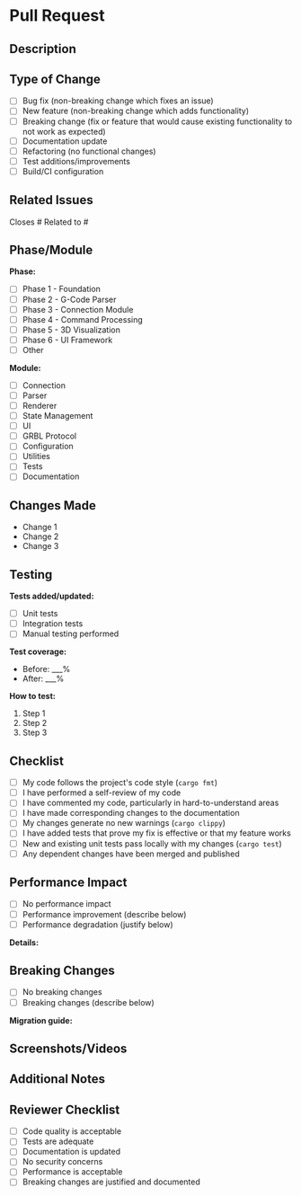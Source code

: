 # Pull Request

## Description

<!-- Provide a brief description of the changes -->

## Type of Change

- [ ] Bug fix (non-breaking change which fixes an issue)
- [ ] New feature (non-breaking change which adds functionality)
- [ ] Breaking change (fix or feature that would cause existing functionality to not work as expected)
- [ ] Documentation update
- [ ] Refactoring (no functional changes)
- [ ] Test additions/improvements
- [ ] Build/CI configuration

## Related Issues

<!-- Link to related issues -->
Closes #
Related to #

## Phase/Module

**Phase:**
- [ ] Phase 1 - Foundation
- [ ] Phase 2 - G-Code Parser
- [ ] Phase 3 - Connection Module
- [ ] Phase 4 - Command Processing
- [ ] Phase 5 - 3D Visualization
- [ ] Phase 6 - UI Framework
- [ ] Other

**Module:**
- [ ] Connection
- [ ] Parser
- [ ] Renderer
- [ ] State Management
- [ ] UI
- [ ] GRBL Protocol
- [ ] Configuration
- [ ] Utilities
- [ ] Tests
- [ ] Documentation

## Changes Made

<!-- List the main changes -->

- Change 1
- Change 2
- Change 3

## Testing

**Tests added/updated:**
- [ ] Unit tests
- [ ] Integration tests
- [ ] Manual testing performed

**Test coverage:**
<!-- Run: cargo tarpaulin -->
- Before: ___%
- After: ___%

**How to test:**
1. Step 1
2. Step 2
3. Step 3

## Checklist

- [ ] My code follows the project's code style (`cargo fmt`)
- [ ] I have performed a self-review of my code
- [ ] I have commented my code, particularly in hard-to-understand areas
- [ ] I have made corresponding changes to the documentation
- [ ] My changes generate no new warnings (`cargo clippy`)
- [ ] I have added tests that prove my fix is effective or that my feature works
- [ ] New and existing unit tests pass locally with my changes (`cargo test`)
- [ ] Any dependent changes have been merged and published

## Performance Impact

- [ ] No performance impact
- [ ] Performance improvement (describe below)
- [ ] Performance degradation (justify below)

**Details:**
<!-- If applicable, provide benchmark results -->

## Breaking Changes

- [ ] No breaking changes
- [ ] Breaking changes (describe below)

**Migration guide:**
<!-- If breaking changes, explain how users should update their code -->

## Screenshots/Videos

<!-- If applicable, add screenshots or videos -->

## Additional Notes

<!-- Any additional information for reviewers -->

## Reviewer Checklist

- [ ] Code quality is acceptable
- [ ] Tests are adequate
- [ ] Documentation is updated
- [ ] No security concerns
- [ ] Performance is acceptable
- [ ] Breaking changes are justified and documented
